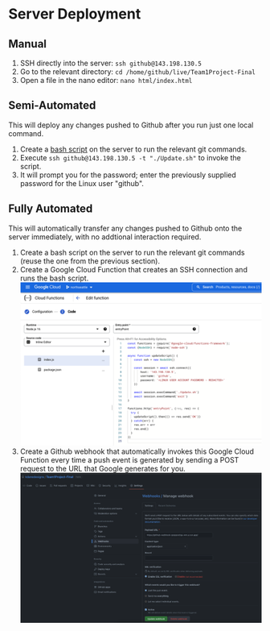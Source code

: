 # Server Deployment

## Manual
1. SSH directly into the server: `ssh github@143.198.130.5`
2. Go to the relevant directory: `cd /home/github/live/Team1Project-Final`
3. Open a file in the nano editor: `nano html/index.html`

## Semi-Automated
This will deploy any changes pushed to Github after you run just one local command.
1. Create a [bash script](../server/Update.sh) on the server to run the relevant git commands.
2. Execute `ssh github@143.198.130.5 -t "./Update.sh"` to invoke the script.
3. It will prompt you for the password; enter the previously supplied password for the Linux user "github".

## Fully Automated
This will automatically transfer any changes pushed to Github onto the server immediately, with no addtional interaction required.
1. Create a bash script on the server to run the relevant git commands (reuse the one from the previous section).
2. Create a Google Cloud Function that creates an SSH connection and runs the bash script. ![Google Cloud Function](./deploy-cloudFunction.png)
4. Create a Github webhook that automatically invokes this Google Cloud Function every time a push event is generated by sending a POST request to the URL that Google generates for you. ![GitHub Webhook](./deploy-githubWebhook.png)
